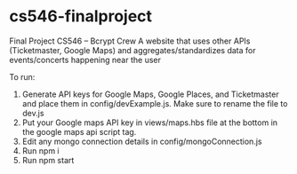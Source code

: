 # cs546-finalproject

Final Project CS546 – Bcrypt Crew
A website that uses other APIs (Ticketmaster, Google Maps) and aggregates/standardizes data for events/concerts happening near the user

To run:
1) Generate API keys for Google Maps, Google Places, and Ticketmaster and place them in config/devExample.js. Make sure to rename the file to dev.js
2) Put your Google maps API key in views/maps.hbs file at the bottom in the google maps api script tag.
3) Edit any mongo connection details in config/mongoConnection.js
4) Run npm i
5) Run npm start
